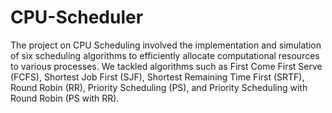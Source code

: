 # CPU-Scheduler

The project on CPU Scheduling involved the implementation and simulation of six scheduling algorithms to efficiently allocate computational resources to various processes. We tackled algorithms such as First Come First Serve (FCFS), Shortest Job First (SJF), Shortest Remaining Time First (SRTF), Round Robin (RR), Priority Scheduling (PS), and Priority Scheduling with Round Robin (PS with RR).

